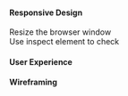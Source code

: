 #### Responsive Design

Resize the browser window  
Use inspect element to check

#### User Experience

#### Wireframing
